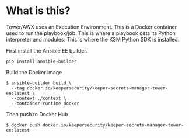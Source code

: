 # What is this?

Tower/AWX uses an Execution Environment. This is a Docker container used to run
the playbook/job. This is where a playbook gets its Python interpreter and modules.
This is where the KSM Python SDK is installed.

First install the Ansible EE builder.
```shell
pip install ansible-builder
```
Build the Docker image
```shell
$ ansible-builder build \
  --tag docker.io/keepersecurity/keeper-secrets-manager-tower-ee:latest \
  --context ./context \
  --container-runtime docker
```
Then push to Docker Hub

```shell
$ docker push docker.io/keepersecurity/keeper-secrets-manager-tower-ee:latest
```

